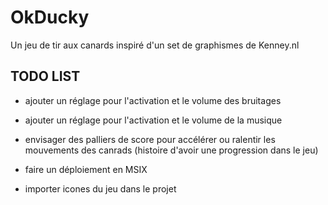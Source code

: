 # OkDucky

Un jeu de tir aux canards inspiré d'un set de graphismes de Kenney.nl

## TODO LIST

* ajouter un réglage pour l'activation et le volume des bruitages
* ajouter un réglage pour l'activation et le volume de la musique
* envisager des palliers de score pour accélérer ou ralentir les mouvements des canrads (histoire d'avoir une progression dans le jeu)
* faire un déploiement en MSIX

* importer icones du jeu dans le projet
